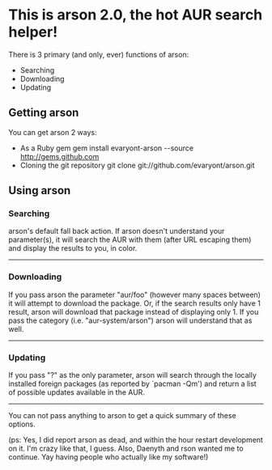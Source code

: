 # This is arson 2.0, the hot AUR search helper!

There is 3 primary (and only, ever) functions of arson:

* Searching
* Downloading
* Updating

## Getting arson

You can get arson 2 ways:

* As a Ruby gem
      gem install evaryont-arson --source http://gems.github.com
* Cloning the git repository
      git clone git://github.com/evaryont/arson.git

## Using arson

### Searching

arson's default fall back action. If arson doesn't understand your parameter(s),
it will search the AUR with them (after URL escaping them) and display the
results to you, in color.

-----

### Downloading

If you pass arson the parameter "aur/foo" (however many spaces between) it will
attempt to download the package. Or, if the search results only have 1 result,
arson will download that package instead of displaying only 1. If you pass the
category (i.e. "aur-system/arson") arson will understand that as well.


-----

### Updating

If you pass "?" as the only parameter, arson will search through the locally
installed foreign packages (as reported by `pacman -Qm') and return a list
of possible updates available in the AUR.

-----

You can not pass anything to arson to get a quick summary of these options.


(ps: Yes, I did report arson as dead, and within the hour restart development
on it. I'm crazy like that, I guess. Also, Daenyth and rson wanted me to
continue. Yay having people who actually like my software!)
